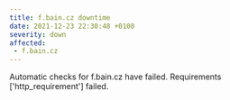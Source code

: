```yaml
---
title: f.bain.cz downtime
date: 2021-12-23 22:30:48 +0100
severity: down
affected:
 - f.bain.cz
---
```

Automatic checks for f.bain.cz have failed. Requirements ['http_requirement'] failed.
